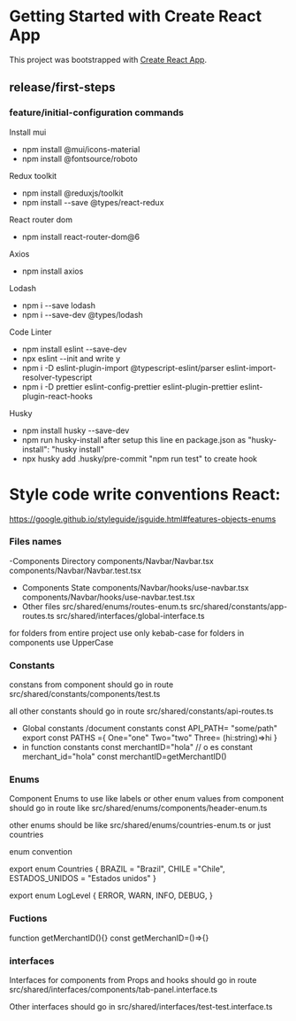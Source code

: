 # Getting Started with Create React App

This project was bootstrapped with [Create React App](https://github.com/facebook/create-react-app).

## release/first-steps

### feature/initial-configuration commands

Install mui

- npm install @mui/icons-material
- npm install @fontsource/roboto

Redux toolkit

- npm install @reduxjs/toolkit
- npm install --save @types/react-redux

React router dom

- npm install react-router-dom@6

Axios

- npm install axios

Lodash

- npm i --save lodash
- npm i --save-dev @types/lodash

Code Linter

- npm install eslint --save-dev
- npx eslint --init and write y
- npm i -D eslint-plugin-import @typescript-eslint/parser eslint-import-resolver-typescript
- npm i -D prettier eslint-config-prettier eslint-plugin-prettier eslint-plugin-react-hooks

Husky

- npm install husky --save-dev
- npm run husky-install after setup this line en package.json as "husky-install": "husky install"
- npx husky add .husky/pre-commit "npm run test" to create hook

# Style code write conventions React:

https://google.github.io/styleguide/jsguide.html#features-objects-enums

### Files names

-Components Directory
components/Navbar/Navbar.tsx
components/Navbar/Navbar.test.tsx

- Components State
  components/Navbar/hooks/use-navbar.tsx
  components/Navbar/hooks/use-navbar.test.tsx
- Other files
  src/shared/enums/routes-enum.ts
  src/shared/constants/app-routes.ts
  src/shared/interfaces/global-interface.ts

for folders from entire project use only kebab-case
for folders in components use UpperCase

### Constants

constans from component should go in route
src/shared/constants/components/test.ts

all other constants should go in route
src/shared/constants/api-routes.ts

- Global constants /document constants
  const API_PATH= "some/path"
  export const PATHS ={
  One="one"
  Two="two"
  Three= (hi:string)=>hi
  }
- in function constants
  const merchantID="hola" // o es constant merchant_id="hola"
  const merchantID=getMerchantID()

### Enums

Component Enums to use like labels or other enum values from component should go in route like
src/shared/enums/components/header-enum.ts

other enums should be like
src/shared/enums/countries-enum.ts or just countries

enum convention

export enum Countries {
BRAZIL = "Brazil",
CHILE ="Chile",
ESTADOS_UNIDOS = "Estados unidos"
}

export enum LogLevel {
ERROR,
WARN,
INFO,
DEBUG,
}

### Fuctions

function getMerchantID(){}
const getMerchanID=()=>{}

### interfaces

Interfaces for components from Props and hooks should go in route
src/shared/interfaces/components/tab-panel.interface.ts

Other interfaces should go in
src/shared/interfaces/test-test.interface.ts
